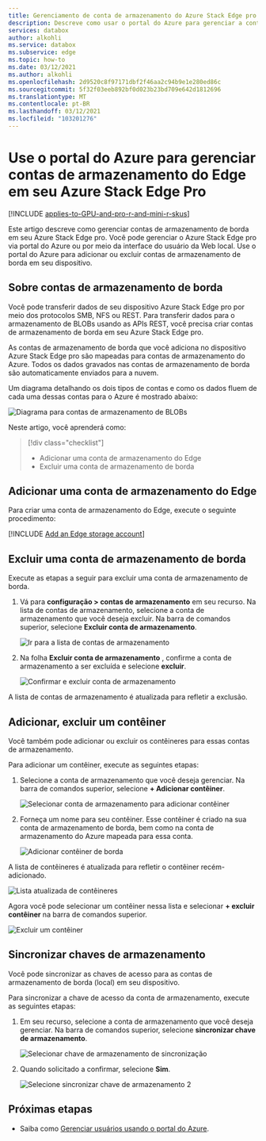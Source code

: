 ```yaml
---
title: Gerenciamento de conta de armazenamento do Azure Stack Edge pro GPU | Microsoft Docs
description: Descreve como usar o portal do Azure para gerenciar a conta de armazenamento em seu Azure Stack Edge pro.
services: databox
author: alkohli
ms.service: databox
ms.subservice: edge
ms.topic: how-to
ms.date: 03/12/2021
ms.author: alkohli
ms.openlocfilehash: 2d9520c8f97171dbf2f46aa2c94b9e1e280ed86c
ms.sourcegitcommit: 5f32f03eeb892bf0d023b23bd709e642d1812696
ms.translationtype: MT
ms.contentlocale: pt-BR
ms.lasthandoff: 03/12/2021
ms.locfileid: "103201276"
---
```

# <a name="use-the-azure-portal-to-manage-edge-storage-accounts-on-your-azure-stack-edge-pro"></a>Use o portal do Azure para gerenciar contas de armazenamento do Edge em seu Azure Stack Edge Pro

[!INCLUDE [applies-to-GPU-and-pro-r-and-mini-r-skus](../../includes/azure-stack-edge-applies-to-gpu-pro-r-mini-r-sku.md)]

Este artigo descreve como gerenciar contas de armazenamento de borda em seu Azure Stack Edge pro. Você pode gerenciar o Azure Stack Edge pro via portal do Azure ou por meio da interface do usuário da Web local. Use o portal do Azure para adicionar ou excluir contas de armazenamento de borda em seu dispositivo.

## <a name="about-edge-storage-accounts"></a>Sobre contas de armazenamento de borda

Você pode transferir dados de seu dispositivo Azure Stack Edge pro por meio dos protocolos SMB, NFS ou REST. Para transferir dados para o armazenamento de BLOBs usando as APIs REST, você precisa criar contas de armazenamento de borda em seu Azure Stack Edge pro. 

As contas de armazenamento de borda que você adiciona no dispositivo Azure Stack Edge pro são mapeadas para contas de armazenamento do Azure. Todos os dados gravados nas contas de armazenamento de borda são automaticamente enviados para a nuvem.

Um diagrama detalhando os dois tipos de contas e como os dados fluem de cada uma dessas contas para o Azure é mostrado abaixo:

![Diagrama para contas de armazenamento de BLOBs](media/azure-stack-edge-gpu-manage-storage-accounts/ase-blob-storage.svg)

Neste artigo, você aprenderá como:

> [!div class="checklist"]
> * Adicionar uma conta de armazenamento do Edge
> * Excluir uma conta de armazenamento de borda


## <a name="add-an-edge-storage-account"></a>Adicionar uma conta de armazenamento do Edge

Para criar uma conta de armazenamento do Edge, execute o seguinte procedimento:

[!INCLUDE [Add an Edge storage account](../../includes/azure-stack-edge-gateway-add-storage-account.md)]

## <a name="delete-an-edge-storage-account"></a>Excluir uma conta de armazenamento de borda

Execute as etapas a seguir para excluir uma conta de armazenamento de borda.

1. Vá para **configuração > contas de armazenamento** em seu recurso. Na lista de contas de armazenamento, selecione a conta de armazenamento que você deseja excluir. Na barra de comandos superior, selecione **Excluir conta de armazenamento**.

    ![Ir para a lista de contas de armazenamento](media/azure-stack-edge-gpu-manage-storage-accounts/delete-edge-storage-account-1.png)

2. Na folha **Excluir conta de armazenamento** , confirme a conta de armazenamento a ser excluída e selecione **excluir**.

    ![Confirmar e excluir conta de armazenamento](media/azure-stack-edge-gpu-manage-storage-accounts/delete-edge-storage-account-2.png)

A lista de contas de armazenamento é atualizada para refletir a exclusão.


## <a name="add-delete-a-container"></a>Adicionar, excluir um contêiner

Você também pode adicionar ou excluir os contêineres para essas contas de armazenamento.

Para adicionar um contêiner, execute as seguintes etapas:

1. Selecione a conta de armazenamento que você deseja gerenciar. Na barra de comandos superior, selecione **+ Adicionar contêiner**.

    ![Selecionar conta de armazenamento para adicionar contêiner](media/azure-stack-edge-gpu-manage-storage-accounts/add-container-1.png)

2. Forneça um nome para seu contêiner. Esse contêiner é criado na sua conta de armazenamento de borda, bem como na conta de armazenamento do Azure mapeada para essa conta. 

    ![Adicionar contêiner de borda](media/azure-stack-edge-gpu-manage-storage-accounts/add-container-2.png)

A lista de contêineres é atualizada para refletir o contêiner recém-adicionado.

![Lista atualizada de contêineres](media/azure-stack-edge-gpu-manage-storage-accounts/add-container-4.png)

Agora você pode selecionar um contêiner nessa lista e selecionar **+ excluir contêiner** na barra de comandos superior. 

![Excluir um contêiner](media/azure-stack-edge-gpu-manage-storage-accounts/add-container-3.png)

## <a name="sync-storage-keys"></a>Sincronizar chaves de armazenamento

Você pode sincronizar as chaves de acesso para as contas de armazenamento de borda (local) em seu dispositivo. 

Para sincronizar a chave de acesso da conta de armazenamento, execute as seguintes etapas:

1. Em seu recurso, selecione a conta de armazenamento que você deseja gerenciar. Na barra de comandos superior, selecione **sincronizar chave de armazenamento**.

    ![Selecionar chave de armazenamento de sincronização](media/azure-stack-edge-gpu-manage-storage-accounts/sync-storage-key-1.png)

2. Quando solicitado a confirmar, selecione **Sim**.

    ![Selecione sincronizar chave de armazenamento 2](media/azure-stack-edge-gpu-manage-storage-accounts/sync-storage-key-2.png)

## <a name="next-steps"></a>Próximas etapas

- Saiba como [Gerenciar usuários usando o portal do Azure](azure-stack-edge-gpu-manage-users.md).
